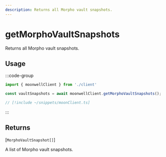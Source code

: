 ```yaml
---
description: Returns all Morpho vault snapshots.
---
```


# getMorphoVaultSnapshots

Returns all Morpho vault snapshots.

## Usage

:::code-group

```ts twoslash [example.ts]
import { moonwellClient } from './client'

const vaultSnapshots = await moonwellClient.getMorphoVaultSnapshots(); // [!code focus]
```

```ts twoslash [client.ts] filename="client.ts"
// [!include ~/snippets/moonClient.ts]
```

:::

## Returns

[`MorphoVaultSnapshot[]`]<!-- /docs/glossary/types#morpho-vault-snapshot -->

A list of Morpho vault snapshots.

<!-- ## Parameters

### includeLiquidStakingRewards

- **Type:** `boolean`

Whether to include liquid staking rewards in the response.

```ts twoslash
// [!include ~/snippets/moonClient.ts]
// ---cut---
const markets = await moonwellClient.getMarkets({
  includeLiquidStakingRewards: true // [!code focus]
})
``` -->
